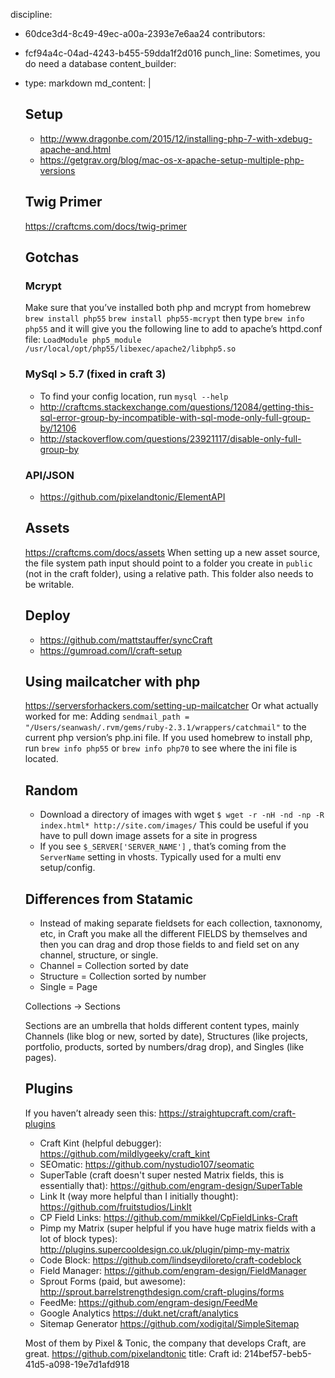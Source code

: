 discipline:
  - 60dce3d4-8c49-49ec-a00a-2393e7e6aa24
contributors:
  - fcf94a4c-04ad-4243-b455-59dda1f2d016
punch_line: Sometimes, you do need a database
content_builder:
  - 
    type: markdown
    md_content: |
      ## Setup
      * http://www.dragonbe.com/2015/12/installing-php-7-with-xdebug-apache-and.html
      * https://getgrav.org/blog/mac-os-x-apache-setup-multiple-php-versions
      
      ## Twig Primer
      https://craftcms.com/docs/twig-primer
      
      ## Gotchas
      
      ### Mcrypt
      Make sure that you’ve installed both php and mcrypt from homebrew
      `brew install php55` `brew install php55-mcrypt`
      then type `brew info php55` and it will give you the following line to add to apache’s httpd.conf file:
      `LoadModule php5_module    /usr/local/opt/php55/libexec/apache2/libphp5.so`
      
      ### MySql > 5.7 (fixed in craft 3)
      * To find your config location, run `mysql --help`
      * http://craftcms.stackexchange.com/questions/12084/getting-this-sql-error-group-by-incompatible-with-sql-mode-only-full-group-by/12106
      * http://stackoverflow.com/questions/23921117/disable-only-full-group-by
      
      ### API/JSON
      * https://github.com/pixelandtonic/ElementAPI
      
      ## Assets
      https://craftcms.com/docs/assets
      When setting up a new asset source, the file system path input should point to a folder you create in `public`  (not in the craft folder), using a relative path. This folder also needs to be writable.
      
      ## Deploy
      * https://github.com/mattstauffer/syncCraft
      * https://gumroad.com/l/craft-setup
      
      ## Using mailcatcher with php
      
      https://serversforhackers.com/setting-up-mailcatcher
      Or what actually worked for me: Adding `sendmail_path = "/Users/seanwash/.rvm/gems/ruby-2.3.1/wrappers/catchmail"`  to the current php version’s php.ini file. If you used homebrew to install php, run `brew info php55` or `brew info php70` to see where the ini file is located.
      
      ## Random
      * Download a directory of images with wget `$ wget -r -nH -nd -np -R index.html* http://site.com/images/`  This could be useful if you have to pull down image assets for a site in progress
      * If you see `$_SERVER['SERVER_NAME']` , that’s coming from the `ServerName` setting in vhosts. Typically used for a multi env setup/config.
      
      ## Differences from Statamic
      * Instead of making separate fieldsets for each collection, taxnonomy, etc, in Craft you make all the different FIELDS by themselves and then you can drag and drop those fields to and field set on any channel, structure, or single.
      * Channel = Collection sorted by date
      * Structure = Collection sorted by number
      * Single = Page
      
      Collections → Sections
      
      Sections are an umbrella that holds different content types, mainly Channels (like blog or new, sorted by date), Structures (like projects, portfolio, products, sorted by numbers/drag drop), and Singles (like pages).
      
      ## Plugins
      
      If you haven’t already seen this: https://straightupcraft.com/craft-plugins
      
      *  Craft Kint (helpful debugger): https://github.com/mildlygeeky/craft_kint
      *  SEOmatic: https://github.com/nystudio107/seomatic
      *  SuperTable (craft doesn't super nested Matrix fields, this is essentially that): https://github.com/engram-design/SuperTable
      * Link It (way more helpful than I initially thought): https://github.com/fruitstudios/LinkIt
      * CP Field Links: https://github.com/mmikkel/CpFieldLinks-Craft
      * Pimp my Matrix (super helpful if you have huge matrix fields with a lot of block types): http://plugins.supercooldesign.co.uk/plugin/pimp-my-matrix
      * Code Block: https://github.com/lindseydiloreto/craft-codeblock
      * Field Manager: https://github.com/engram-design/FieldManager
      * Sprout Forms (paid, but awesome): http://sprout.barrelstrengthdesign.com/craft-plugins/forms
      * FeedMe: https://github.com/engram-design/FeedMe
      * Google Analytics https://dukt.net/craft/analytics
      * Sitemap Generator https://github.com/xodigital/SimpleSitemap
      
      Most of them by Pixel & Tonic, the company that develops Craft, are great. https://github.com/pixelandtonic
title: Craft
id: 214bef57-beb5-41d5-a098-19e7d1afd918
